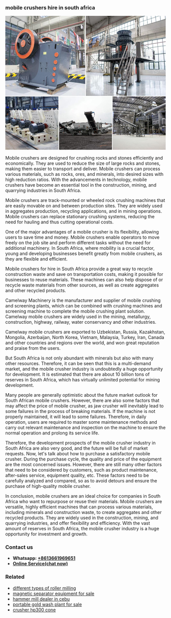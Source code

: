 <h3>mobile crushers hire in south africa</h3><img src='1706753922.jpg' alt=''><p>Mobile crushers are designed for crushing rocks and stones efficiently and economically. They are used to reduce the size of large rocks and stones, making them easier to transport and deliver. Mobile crushers can process various materials, such as rocks, ores, and minerals, into desired sizes with high reduction ratios. With the advancements in technology, mobile crushers have become an essential tool in the construction, mining, and quarrying industries in South Africa.</p><p>Mobile crushers are track-mounted or wheeled rock crushing machines that are easily movable on and between production sites. They are widely used in aggregates production, recycling applications, and in mining operations. Mobile crushers can replace stationary crushing systems, reducing the need for hauling and thus cutting operational costs.</p><p>One of the major advantages of a mobile crusher is its flexibility, allowing users to save time and money. Mobile crushers enable operators to move freely on the job site and perform different tasks without the need for additional machinery. In South Africa, where mobility is a crucial factor, young and developing businesses benefit greatly from mobile crushers, as they are flexible and efficient.</p><p>Mobile crushers for hire in South Africa provide a great way to recycle construction waste and save on transportation costs, making it possible for businesses to reuse materials. These machines can also help dispose of or recycle waste materials from other sources, as well as create aggregates and other recycled products.</p><p>Camelway Machinery is the manufacturer and supplier of mobile crushing and screening plants, which can be combined with crushing machines and screening machine to complete the mobile crushing plant solution. Camelway mobile crushers are widely used in the mining, metallurgy, construction, highway, railway, water conservancy and other industries.</p><p>Camelway mobile crushers are exported to Uzbekistan, Russia, Kazakhstan, Mongolia, Azerbaijan, North Korea, Vietnam, Malaysia, Turkey, Iran, Canada and other countries and regions over the world, and won great reputation and praise from the users.</p><p>But South Africa is not only abundant with minerals but also with many other resources. Therefore, it can be seen that this is a multi-demand market, and the mobile crusher industry is undoubtedly a huge opportunity for development. It is estimated that there are about 10 billion tons of reserves in South Africa, which has virtually unlimited potential for mining development.</p><p>Many people are generally optimistic about the future market outlook for South African mobile crushers. However, there are also some factors that may affect the price of mobile crusher, as jaw crusher will inevitably lead to some failures in the process of breaking materials. If the machine is not properly maintained, it will lead to some failures. Therefore, in daily operation, users are required to master some maintenance methods and carry out relevant maintenance and inspection on the machine to ensure the normal operation and prolong its service life.</p><p>Therefore, the development prospects of the mobile crusher industry in South Africa are also very good, and the future will be full of market requests. Now, let's talk about how to purchase a satisfactory mobile crusher. During the purchase cycle, the quality and price of the equipment are the most concerned issues. However, there are still many other factors that need to be considered by customers, such as product maintenance, after-sales service, equipment quality, etc. These factors need to be carefully analyzed and compared, so as to avoid detours and ensure the purchase of high-quality mobile crusher.</p><p>In conclusion, mobile crushers are an ideal choice for companies in South Africa who want to repurpose or reuse their materials. Mobile crushers are versatile, highly efficient machines that can process various materials, including minerals and construction waste, to create aggregates and other recycled products. They are widely used in the construction, mining, and quarrying industries, and offer flexibility and efficiency. With the vast amount of reserves in South Africa, the mobile crusher industry is a huge opportunity for investment and growth.</p><h3>Contact us</h3><ul><li><strong>Whatsapp:&nbsp;<a href="https://wa.me/8613661969651">+8613661969651</a></strong></li><li><a href="https://swt.shibang-china.com/?git&amp;zhl&amp;mobile crushers hire in south africa"><strong>Online Service(chat now)</strong></a></li></ul><h3>Related</h3><ul><li><a href='different types of roller milling.md'>different types of roller milling</a></li><li><a href='magnetic separator equipment for sale.md'>magnetic separator equipment for sale</a></li><li><a href='hammer mill dealer in cebu.md'>hammer mill dealer in cebu</a></li><li><a href='portable gold wash plant for sale.md'>portable gold wash plant for sale</a></li><li><a href='crusher hp300 cone.md'>crusher hp300 cone</a></li></ul>
